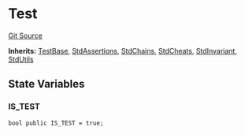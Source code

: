# Test
[Git Source](https://github.com/metacontract/mc/blob/df7a49283d8212c99bebd64a186325e91d34c075/resources/devkit/api-reference/Flattened.sol)

**Inherits:**
[TestBase](/resources/devkit/api-reference/Flattened.sol/abstract.TestBase), [StdAssertions](/resources/devkit/api-reference/Flattened.sol/abstract.StdAssertions), [StdChains](/resources/devkit/api-reference/Flattened.sol/abstract.StdChains), [StdCheats](/resources/devkit/api-reference/Flattened.sol/abstract.StdCheats), [StdInvariant](/resources/devkit/api-reference/Flattened.sol/abstract.StdInvariant), [StdUtils](/resources/devkit/api-reference/Flattened.sol/abstract.StdUtils)


## State Variables
### IS_TEST

```solidity
bool public IS_TEST = true;
```


